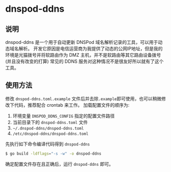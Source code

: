 # dnspod-ddns

## 说明

dnspod-ddns 是一个用于自动更新 DNSPod 域名解析记录的工具，可以用于动态域名解析。
开发它原因是电信运营商为我提供了动态的公网IP地址，但是我的环境是光猫拨号并将软路由作为 DMZ 主机，并不是软路由等其它路由设备拨号(并且没有改变的打算)
常见的 DDNS 服务对这种情况不是很友好所以就有了这个工具。

## 使用方法
修改 `dnspod-ddns.toml.example` 文件后并去除`.example`即可使用，也可以稍微修改下代码，推荐配合 crontab 来工作。
加载配置文件的顺序为:
1. 环境变量 `DNSPOD_DDNS_CONFIG` 指定的配置文件路径
2. 当前目录下的 `dnspod-ddns.toml` 文件
3. `~/.dnspod-ddns/dnspod-ddns.toml`
4. `/etc/dnspod-ddns/dnspod-ddns.toml`

先执行如下命令编译代码得到 `dnspod-ddns`
```bash
$ go build -ldflags="-s -w" -o dnspod-ddns
```
确定配置文件存在且正确后，运行 `dnspod-ddns` 即可。